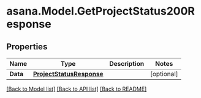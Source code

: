
# asana.Model.GetProjectStatus200Response

## Properties

Name | Type | Description | Notes
------------ | ------------- | ------------- | -------------
**Data** | [**ProjectStatusResponse**](ProjectStatusResponse.md) |  | [optional] 

[[Back to Model list]](../README.md#documentation-for-models)
[[Back to API list]](../README.md#documentation-for-api-endpoints)
[[Back to README]](../README.md)

